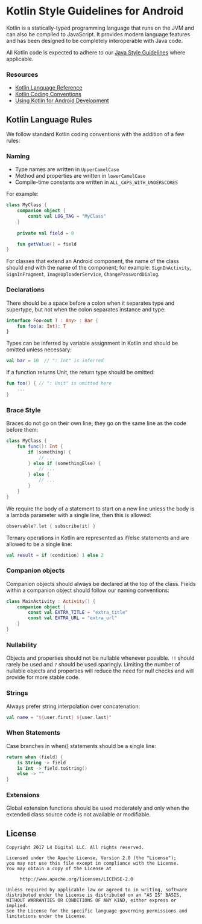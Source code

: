 # Kotlin Style Guidelines for Android
Kotlin is a statically-typed programming language that runs on the JVM and can also be compiled to JavaScript. It provides modern language features and has been designed to be completely interoperable with Java code.

All Kotlin code is expected to adhere to our [Java Style Guidelines](JavaStyleGuide.md) where applicable.

### Resources
* [Kotlin Language Reference](https://kotlinlang.org/docs/reference/)
* [Kotlin Coding Conventions](http://kotlinlang.org/docs/reference/coding-conventions.html)
* [Using Kotlin for Android Development](http://kotlinlang.org/docs/reference/android-overview.html)

## Kotlin Language Rules
We follow standard Kotlin coding conventions with the addition of a few rules:

### Naming
* Type names are written in `UpperCamelCase`
* Method and properties are written in `lowerCamelCase`
* Compile-time constants are written in `ALL_CAPS_WITH_UNDERSCORES`

For example:

~~~kotlin
class MyClass {
    companion object {
        const val LOG_TAG = "MyClass"
    }
    
    private val field = 0

    fun getValue() = field
}
~~~

For classes that extend an Android component, the name of the class should end with the name of the component; for example: `SignInActivity`, `SignInFragment`, `ImageUploaderService`, `ChangePasswordDialog`.

### Declarations
There should be a space before a colon when it separates type and supertype, but not when the colon separates instance and type:

~~~kotlin
interface Foo<out T : Any> : Bar {
    fun foo(a: Int): T
}
~~~

Types can be inferred by variable assignment in Kotlin and should be omitted unless necessary:

~~~kotlin
val bar = 10  // ": Int" is inferred
~~~

If a function returns Unit, the return type should be omitted:

~~~kotlin
fun foo() { // ": Unit" is omitted here
    ...
}
~~~

### Brace Style
Braces do not go on their own line; they go on the same line as the code before them:

~~~kotlin
class MyClass {
    fun func(): Int {
        if (something) {
            // ...
        } else if (somethingElse) {
            // ...
        } else {
            // ...
        }
    }
}
~~~

We require the body of a statement to start on a new line unless the body is a lambda parameter with a single line, then this is allowed:

~~~kotlin
observable?.let { subscribe(it) }
~~~

Ternary operations in Kotlin are represented as if/else statements and are allowed to be a single line:

~~~kotlin
val result = if (condition) 1 else 2
~~~

### Companion objects

Companion objects should always be declared at the top of the class. Fields within a companion object should follow our naming conventions:

~~~kotlin
class MainActivity : Activity() {
    companion object {
        const val EXTRA_TITLE = "extra_title"
        const val EXTRA_URL = "extra_url"
    }
}
~~~

### Nullability
Objects and properties should not be nullable whenever possible. `!!` should rarely be used and `?` should be used sparingly. Limiting the number of nullable objects and properties will reduce the need for null checks and will provide for more stable code. 

### Strings
Always prefer string interpolation over concatenation:

~~~kotlin
val name = "${user.first} ${user.last}"
~~~

### When Statements
Case branches in when() statements should be a single line:

~~~kotlin
return when (field) {
    is String -> field
    is Int -> field.toString()
    else -> ""
}
~~~

### Extensions
Global extension functions should be used moderately and only when the extended class source code is not available or modifiable.

## License
    Copyright 2017 L4 Digital LLC. All rights reserved.

    Licensed under the Apache License, Version 2.0 (the "License");
    you may not use this file except in compliance with the License.
    You may obtain a copy of the License at

         http://www.apache.org/licenses/LICENSE-2.0

    Unless required by applicable law or agreed to in writing, software
    distributed under the License is distributed on an "AS IS" BASIS,
    WITHOUT WARRANTIES OR CONDITIONS OF ANY KIND, either express or implied.
    See the License for the specific language governing permissions and
    limitations under the License.